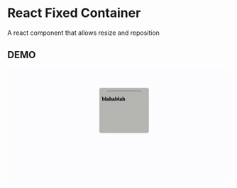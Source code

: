 # React Fixed Container

A react component that allows resize and reposition

## DEMO

![demo](./demo.gif)
